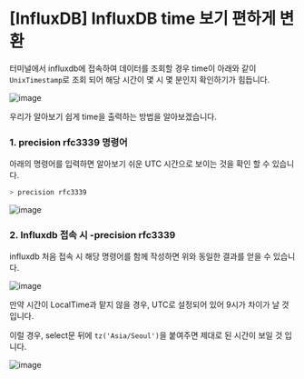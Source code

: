 # [InfluxDB] InfluxDB time 보기 편하게 변환

터미널에서 influxdb에 접속하여 데이터를 조회할 경우 time이 아래와 같이 `UnixTimestamp`로 조회 되어 해당 시간이 몇 시 몇 분인지 확인하기가 힘듭니다. 

![image](https://user-images.githubusercontent.com/74949294/180956814-9ea946d2-3ed0-42c1-9ced-784026aca6eb.png)

우리가 알아보기 쉽게 time을 출력하는 방법을 알아보겠습니다.

### 1. precision rfc3339 명령어

아래의 명령어를 입력하면 알아보기 쉬운 UTC 시간으로 보이는 것을 확인 할 수 있습니다. 

```powershell
> precision rfc3339
```

![image](https://user-images.githubusercontent.com/74949294/180956837-86f89a49-f3f0-4a01-a9f9-f4d08a79c70b.png)

### 2. Influxdb 접속 시 -precision rfc3339

influxdb 처음 접속 시 해당 명령어를 함께 작성하면 위와 동일한 결과를 얻을 수 있습니다. 

![image](https://user-images.githubusercontent.com/74949294/180956870-0988791a-c47d-49f6-8c7e-c229dd9e8ecd.png)

만약 시간이 LocalTime과 맡지 않을 경우, UTC로 설정되어 있어 9시가 차이가 날 것입니다. 

이럴 경우, select문 뒤에 `tz('Asia/Seoul')`을 붙여주면 제대로 된 시간이 보일 것 입니다.

![image](https://user-images.githubusercontent.com/74949294/180956897-52e705f0-8209-4c69-8e27-57254973aa86.png)
